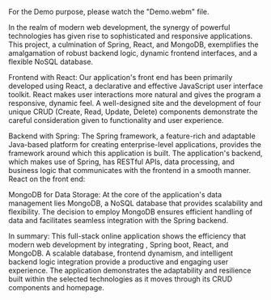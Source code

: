 For the Demo purpose, please watch the "Demo.webm" file.

In the realm of modern web development, the synergy of powerful technologies has given rise to sophisticated and responsive applications. This project, a culmination of Spring, React, and MongoDB, exemplifies the amalgamation of robust backend logic, dynamic frontend interfaces, and a flexible NoSQL database.

Frontend with React:
Our application's front end has been primarily developed using React, a declarative and effective JavaScript user interface toolkit. React makes user interactions more natural and gives the program a responsive, dynamic feel. A well-designed site and the development of four unique CRUD (Create, Read, Update, Delete) components demonstrate the careful consideration given to functionality and user experience.

Backend with Spring:
The Spring framework, a feature-rich and adaptable Java-based platform for creating enterprise-level applications, provides the framework around which this application is built. The application's backend, which makes use of Spring, has RESTful APIs, data processing, and business logic that communicates with the frontend in a smooth manner.
React on the front end:

MongoDB for Data Storage:
At the core of the application's data management lies MongoDB, a NoSQL database that provides scalability and flexibility. The decision to employ MongoDB ensures efficient handling of data and facilitates seamless integration with the Spring backend.

In summary:
This full-stack online application shows the efficiency that modern web development by integrating , Spring boot, React, and MongoDB. A scalable database, frontend dynamism, and intelligent backend logic integration provide a productive and engaging user experience. The application demonstrates the adaptability and resilience built within the selected technologies as it moves through its CRUD components and homepage.
